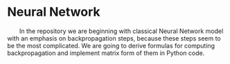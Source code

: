 # Neural Network
&emsp;&emsp;In the repository we are beginning with classical Neural Network model 
with an emphasis on backpropagation steps, because these steps seem to be the most complicated.
We are going to derive formulas for computing backpropagation and implement matrix form of them in Python code. 
